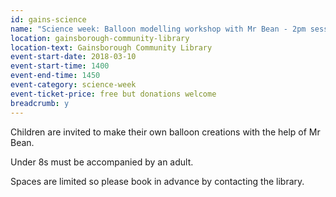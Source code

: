 ```yaml
---
id: gains-science
name: "Science week: Balloon modelling workshop with Mr Bean - 2pm session"
location: gainsborough-community-library
location-text: Gainsborough Community Library
event-start-date: 2018-03-10
event-start-time: 1400
event-end-time: 1450
event-category: science-week
event-ticket-price: free but donations welcome
breadcrumb: y
---
```


Children are invited to make their own balloon creations with the help of Mr Bean.

Under 8s must be accompanied by an adult.

Spaces are limited so please book in advance by contacting the library.
